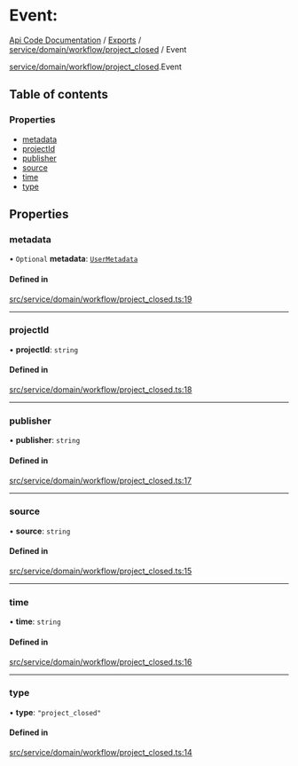 # Event: 
 
[Api Code Documentation](../README.md) / [Exports](../modules.md) / [service/domain/workflow/project\_closed](../modules/service_domain_workflow_project_closed.md) / Event

[service/domain/workflow/project\_closed](../modules/service_domain_workflow_project_closed.md).Event

## Table of contents

### Properties

- [metadata](service_domain_workflow_project_closed.Event.md#metadata)
- [projectId](service_domain_workflow_project_closed.Event.md#projectid)
- [publisher](service_domain_workflow_project_closed.Event.md#publisher)
- [source](service_domain_workflow_project_closed.Event.md#source)
- [time](service_domain_workflow_project_closed.Event.md#time)
- [type](service_domain_workflow_project_closed.Event.md#type)

## Properties

### metadata

• `Optional` **metadata**: [`UserMetadata`](../modules/service_domain_metadata.md#usermetadata)

#### Defined in

[src/service/domain/workflow/project_closed.ts:19](https://github.com/openkfw/TruBudget/blob/90402cb/api/src/service/domain/workflow/project_closed.ts#L19)

___

### projectId

• **projectId**: `string`

#### Defined in

[src/service/domain/workflow/project_closed.ts:18](https://github.com/openkfw/TruBudget/blob/90402cb/api/src/service/domain/workflow/project_closed.ts#L18)

___

### publisher

• **publisher**: `string`

#### Defined in

[src/service/domain/workflow/project_closed.ts:17](https://github.com/openkfw/TruBudget/blob/90402cb/api/src/service/domain/workflow/project_closed.ts#L17)

___

### source

• **source**: `string`

#### Defined in

[src/service/domain/workflow/project_closed.ts:15](https://github.com/openkfw/TruBudget/blob/90402cb/api/src/service/domain/workflow/project_closed.ts#L15)

___

### time

• **time**: `string`

#### Defined in

[src/service/domain/workflow/project_closed.ts:16](https://github.com/openkfw/TruBudget/blob/90402cb/api/src/service/domain/workflow/project_closed.ts#L16)

___

### type

• **type**: ``"project_closed"``

#### Defined in

[src/service/domain/workflow/project_closed.ts:14](https://github.com/openkfw/TruBudget/blob/90402cb/api/src/service/domain/workflow/project_closed.ts#L14)
